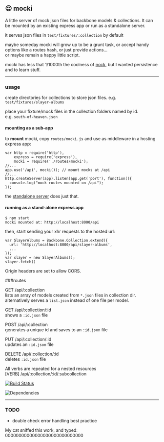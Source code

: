 ## 😌  mocki

A little server of mock json files for backbone models & collections. 
It can be mounted by an existing express app or run as a standalone server.

it serves json files in `test/fixtures/:collection` by default

maybe someday mocki will grow up to be a grunt task, or accept handy options like a routes hash, or just provide actions...  
or maybe remain a happy little script. 

mocki has less that 1/1000th the coolness of [nock](https://github.com/flatiron/nock), but I wanted persistence and to learn stuff. 

---------------

### usage

create directories for collections to store json files. 
e.g. `test/fixtures/slayer-albums`

place your fixture/mock files in the collection folders named by id.  
e.g. `south-of-heaven.json`



#### mounting as a sub-app

to **mount** mocki, copy `routes/mocki.js` and use as middleware in a hosting express app:

    var http = require('http'),
        express = require('express'),
        mocki = require('./routes/mocki');
    //...
    app.use('/api', mocki()); // mount mocks at /api
    //...
    http.createServer(app).listen(app.get('port'), function(){
      console.log("mock routes mounted on /api");
    });

the [standalone server](app.js) does just that.

#### running as a stand-alone express app

`$ npm start`  
`mocki mounted at: http://localhost:8000/api`  

then, start sending your xhr requests to the hosted url:

    var SlayerAlbums = Backbone.Collection.extend({
      url: 'http://localhost:8000/api/slayer-albums',
      ...
    });
    var slayer = new SlayerAlbums();
    slayer.fetch()

Origin headers are set to allow CORS.

###routes

GET /api/:collection  
lists an array of models created from `*.json` files in collection dir.  
alternatively serves a `list.json` instead of one file per model.

GET /api/:collection/:id  
shows a `:id.json` file

POST /api/:collection  
generates a unique id and saves to an `:id.json` file

PUT /api/:collection/:id  
updates an `:id.json` file
  
DELETE /api/:collection/:id  
deletes `:id.json` file

All verbs are repeated for a nested resources  
[VERB] /api/:collection/:id/:subcollection  

[![Build Status](https://travis-ci.org/twalker/mocki.png)](https://travis-ci.org/twalker/mocki)

![Dependencies](https://david-dm.org/twalker/mocki.png)

-----------------

### TODO

- double check error handling best practice

My cat sniffed this work, and typed:  
00000000000000000000000000000
